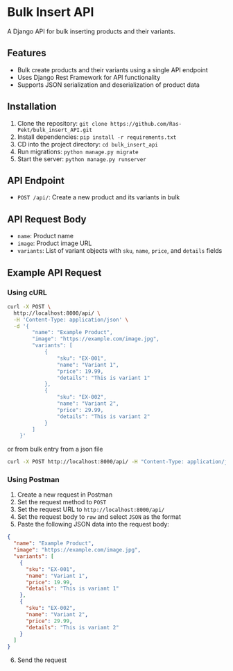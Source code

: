# Bulk Insert API

A Django API for bulk inserting products and their variants.

## Features

- Bulk create products and their variants using a single API endpoint
- Uses Django Rest Framework for API functionality
- Supports JSON serialization and deserialization of product data

## Installation

1. Clone the repository: `git clone https://github.com/Ras-Pekt/bulk_insert_API.git`
2. Install dependencies: `pip install -r requirements.txt`
3. CD into the project directory: `cd bulk_insert_api`
4. Run migrations: `python manage.py migrate`
5. Start the server: `python manage.py runserver`

## API Endpoint

- `POST /api/`: Create a new product and its variants in bulk

## API Request Body

- `name`: Product name
- `image`: Product image URL
- `variants`: List of variant objects with `sku`, `name`, `price`, and `details` fields

## Example API Request

### Using cURL

```bash
curl -X POST \
  http://localhost:8000/api/ \
  -H 'Content-Type: application/json' \
  -d '{
        "name": "Example Product",
        "image": "https://example.com/image.jpg",
        "variants": [
            {
                "sku": "EX-001",
                "name": "Variant 1",
                "price": 19.99,
                "details": "This is variant 1"
            },
            {
                "sku": "EX-002",
                "name": "Variant 2",
                "price": 29.99,
                "details": "This is variant 2"
            }
        ]
    }'
```

or from bulk entry from a json file

```bash
curl -X POST http://localhost:8000/api/ -H "Content-Type: application/json" -d @products.json
```

### Using Postman

1. Create a new request in Postman
2. Set the request method to `POST`
3. Set the request URL to `http://localhost:8000/api/`
4. Set the request body to `raw` and select `JSON` as the format
5. Paste the following JSON data into the request body:

```json
{
  "name": "Example Product",
  "image": "https://example.com/image.jpg",
  "variants": [
    {
      "sku": "EX-001",
      "name": "Variant 1",
      "price": 19.99,
      "details": "This is variant 1"
    },
    {
      "sku": "EX-002",
      "name": "Variant 2",
      "price": 29.99,
      "details": "This is variant 2"
    }
  ]
}
```

6. Send the request
